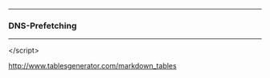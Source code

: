 
---
<!-- .slide: data-background="images/backgrounds/hound.jpg" data-state="inverted" -->

### DNS-Prefetching

---

</s​cript>

http://www.tablesgenerator.com/markdown_tables